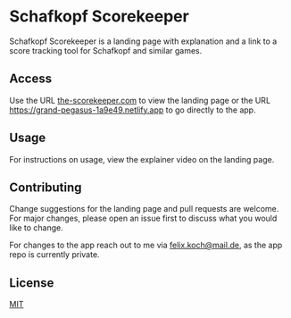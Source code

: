 # Schafkopf Scorekeeper

Schafkopf Scorekeeper is a landing page with explanation and a link to a score tracking tool for Schafkopf and similar games.

## Access

Use the URL [the-scorekeeper.com](https://the-scorekeeper.com) to view the landing page or the URL https://grand-pegasus-1a9e49.netlify.app to go directly to the app.


## Usage

For instructions on usage, view the explainer video on the landing page.

## Contributing

Change suggestions for the landing page and pull requests are welcome. For major changes, please open an issue first
to discuss what you would like to change.

For changes to the app reach out to me via felix.koch@mail.de, as the app repo is currently private.

## License

[MIT](https://choosealicense.com/licenses/mit/)
